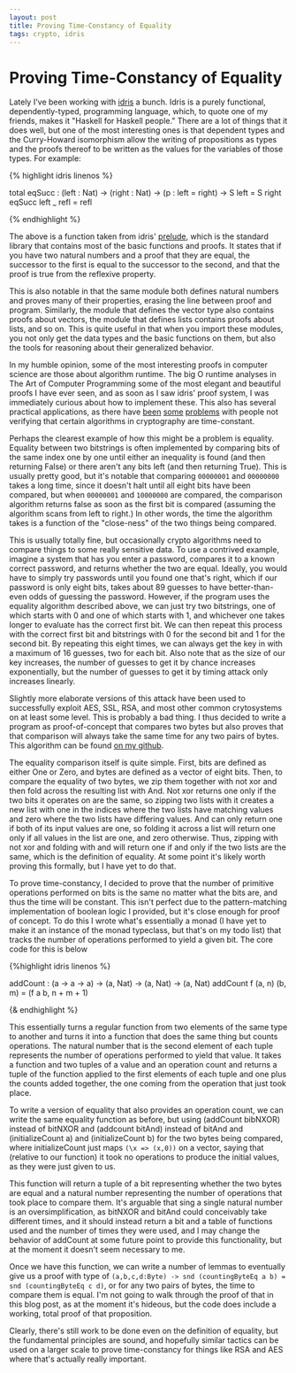 ```yaml
---
layout: post
title: Proving Time-Constancy of Equality
tags: crypto, idris
---
```


Proving Time-Constancy of Equality
==================================

Lately I've been working with [idris](http://www.idris-lang.org/) a bunch. Idris is a purely functional, dependently-typed, programming language, which, to quote one of my friends, makes it "Haskell for Haskell people." There are a lot of things that it does well, but one of the most interesting ones is that dependent types and the Curry-Howard isomorphism allow the writing of propositions as types and the proofs thereof to be written as the values for the variables of those types.  For example:

{% highlight idris linenos %}

total eqSucc : (left : Nat) -> (right : Nat) -> (p : left = right) ->
S left = S right
eqSucc left _ refl = refl

{% endhighlight %}

The above is a function taken from idris' [prelude](https://github.com/idris-lang/Idris-dev/tree/master/libs/prelude/Prelude), which is the standard library that contains most of the basic functions and proofs.  It states that if you have two natural numbers and a proof that they are equal, the successor to the first is equal to the successor to the second, and that the proof is true from the reflexive property.

This is also notable in that the same module both defines natural numbers and proves many of their properties, erasing the line between proof and program. Similarly, the module that defines the vector type also contains proofs about vectors, the module that defines lists contains proofs about lists, and so on. This is quite useful in that when you import these modules, you not only get the data types and the basic functions on them, but also the tools for reasoning about their generalized behavior.

In my humble opinion, some of the most interesting proofs in computer science are those about algorithm runtime. The big O runtime analyses in The Art of Computer Programming some of the most elegant and beautiful proofs I have ever seen, and as soon as I saw idris' proof system, I was immediately curious about how to implement these.  This also has several practical applications, as there have [been](https://www.schneier.com/paper-side-channel.html) [some](http://dl.acm.org/citation.cfm?id=706156) [problems](http://cr.yp.to/papers.html#cachetiming) with people not verifying that certain algorithms in cryptography are time-constant.

Perhaps the clearest example of how this might be a problem is equality.  Equality between two bitstrings is often implemented by comparing bits of the same index one by one until either an inequality is found (and then returning False) or there aren't any bits left (and then returning True).  This is usually pretty good, but it's notable that comparing `00000001` and `00000000` takes a long time, since it doesn't halt until all eight bits have been compared, but when `00000001` and `10000000` are compared, the comparison algorithm returns false as soon as the first bit is compared (assuming the algorithm scans from left to right.) In other words, the time the algorithm takes is a function of the "close-ness" of the two things being compared.

This is usually totally fine, but occasionally crypto algorithms need to compare things to some really sensitive data.  To use a contrived example, imagine a system that has you enter a password, compares it to a known correct password, and returns whether the two are equal.  Ideally, you would have to simply try passwords until you found one that's right, which if our password is only eight bits, takes about 89 guesses to have better-than-even odds of guessing the password.  However, if the program uses the equality algorithm described above, we can just try two bitstrings, one of which starts with 0 and one of which starts with 1, and whichever one takes longer to evaluate has the correct first bit.  We can then repeat this process with the correct first bit and bitstrings with 0 for the second bit and 1 for the second bit. By repeating this eight times, we can always get the key in with a maximum of 16 guesses, two for each bit.  Also note that as the size of our key increases, the number of guesses to get it by chance increases exponentially, but the number of guesses to get it by timing attack only increases linearly.

Slightly more elaborate versions of this attack have been used to successfully exploit AES, SSL, RSA, and most other common crytosystems on at least some level.  This is probably a bad thing.  I thus decided to write a program as proof-of-concept that compares two bytes but also proves that that comparison will always take the same time for any two pairs of bytes.  This algorithm can be found [on my github](https://github.com/japesinator/tarts).

The equality comparison itself is quite simple.  First, bits are defined as either One or Zero, and bytes are defined as a vector of eight bits.  Then, to compare the equality of two bytes, we zip them together with not xor and then fold across the resulting list with And.  Not xor returns one only if the two bits it operates on are the same, so zipping two lists with it creates a new list with one in the indices where the two lists have matching values and zero where the two lists have differing values.  And can only return one if both of its input values are one, so folding it across a list will return one only if all values in the list are one, and zero otherwise.  Thus, zipping with not xor and folding with and will return one if and only if the two lists are the same, which is the definition of equality.  At some point it's likely worth proving this formally, but I have yet to do that.

To prove time-constancy, I decided to prove that the number of primitive operations performed on bits is the same no matter what the bits are, and thus the time will be constant.  This isn't perfect due to the pattern-matching implementation of boolean logic I provided, but it's close enough for proof of concept.  To do this I wrote what's essentially a monad (I have yet to make it an instance of the monad typeclass, but that's on my todo list) that tracks the number of operations performed to yield a given bit.  The core code for this is below

{%highlight idris linenos %}

addCount : (a -> a -> a) -> (a, Nat) -> (a, Nat) -> (a, Nat)
addCount f (a, n) (b, m) = (f a b, n + m + 1)

{& endhighlight %}

This essentially turns a regular function from two elements of the same type to another and turns it into a function that does the same thing but counts operations. The natural number that is the second element of each tuple represents the number of operations performed to yield that value.  It takes a function and two tuples of a value and an operation count and returns a tuple of the function applied to the first elements of each tuple and one plus the counts added together, the one coming from the operation that just took place.

To write a version of equality that also provides an operation count, we can write the same equality function as before, but using (addCount bibNXOR) instead of bitNXOR and (addcount bitAnd) instead of bitAnd and (initializeCount a) and (initializeCount b) for the two bytes being compared, where initializeCount just maps `(\x => (x,0))` on a vector, saying that (relative to our function) it took no operations to produce the initial values, as they were just given to us.

This function will return a tuple of a bit representing whether the two bytes are equal and a natural number representing the number of operations that took place to compare them.  It's arguable that sing a single natural number is an oversimplification, as bitNXOR and bitAnd could conceivably take different times, and it should instead return a bit and a table of functions used and the number of times they were used, and I may change the behavior of addCount at some future point to provide this functionality, but at the moment it doesn't seem necessary to me.

Once we have this function, we can write a number of lemmas to eventually give us a proof with type of `(a,b,c,d:Byte) -> snd (countingByteEq a b) = snd (countingByteEq c d)`, or for any two pairs of bytes, the time to compare them is equal.  I'm not going to walk through the proof of that in this blog post, as at the moment it's hideous, but the code does include a working, total proof of that proposition.

Clearly, there's still work to be done even on the definition of equality, but the fundamental principles are sound, and hopefully similar tactics can be used on a larger scale to prove time-constancy for things like RSA and AES where that's actually really important.
